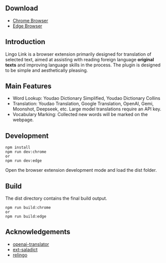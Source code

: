## Download
- [Chrome Browser](https://chromewebstore.google.com/detail/lingo-link/ahhlnchdiglcghegemaclpikmdclonmo)
- [Edge Browser](https://microsoftedge.microsoft.com/addons/detail/llmpcnfgcldhpheamlkfagokdlmolmnm)

## Introduction
Lingo Link is a browser extension primarily designed for translation of selected text, aimed at assisting with reading foreign language **original texts** and improving language skills in the process. The plugin is designed to be simple and aesthetically pleasing.

## Main Features
- Word Lookup: Youdao Dictionary Simplified, Youdao Dictionary Collins
- Translation: Youdao Translation, Google Translation, OpenAI, Gemi, Moonshot, Deepseek, etc. Large model translations require an API key.
- Vocabulary Marking: Collected new words will be marked on the webpage.

## Development
```
npm install
npm run dev:chrome
or
npm run dev:edge
```
Open the browser extension development mode and load the dist folder.

## Build
The dist directory contains the final build output.
```
npm run build:chrome
or
npm run build:edge
```
## Acknowledgements
- [openai-translator](https://github.com/openai-translator/openai-translator)
- [ext-saladict](https://github.com/crimx/ext-saladict)
- [relingo](https://chromewebstore.google.com/detail/relingo-master-words-bili/dpphkcfmnbkdpmgneljgdhfnccnhmfig)
